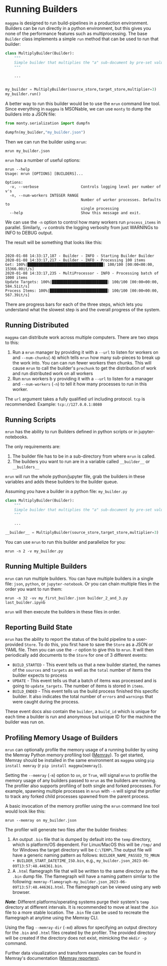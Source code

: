 # Running Builders

`maggma` is designed to run build-pipelines in a production environment. Builders can be run directly in a python environment, but this gives you none of the performance features such as multiprocessing. The base `Builder` class implements a simple `run` method that can be used to run that builder:

``` python
class MultiplyBuilder(Builder):
    """
    Simple builder that multiplies the "a" sub-document by pre-set value
    """

    ...


my_builder = MultiplyBuilder(source_store,target_store,multiplier=3)
my_builder.run()
```

A better way to run this builder would be to use the `mrun` command line tool. Since everything in `maggma` is MSONable, we can use `monty` to dump the builders into a JSON file:

``` python
from monty.serialization import dumpfn

dumpfn(my_builder,"my_builder.json")
```

Then we can run the builder using `mrun`:

``` shell
mrun my_builder.json
```

`mrun` has a number of useful options:

``` shell
mrun --help
Usage: mrun [OPTIONS] [BUILDERS]...

Options:
  -v, --verbose                   Controls logging level per number of v's
  -n, --num-workers INTEGER RANGE
                                  Number of worker processes. Defaults to
                                  single processing
  --help                          Show this message and exit.
```

We can use the `-n` option to control how many workers run `process_items` in parallel.
Similarly, `-v` controls the logging verbosity from just WARNINGs to INFO to DEBUG output.

The result will be something that looks like this:

``` shell

2020-01-08 14:33:17,187 - Builder - INFO - Starting Builder Builder
2020-01-08 14:33:17,217 - Builder - INFO - Processing 100 items
Get: 100%|██████████████████████████████████| 100/100 [00:00<00:00, 15366.00it/s]
2020-01-08 14:33:17,235 - MultiProcessor - INFO - Processing batch of 1000 items
Update Targets: 100%|█████████████████████████| 100/100 [00:00<00:00, 584.51it/s]
Process Items: 100%|██████████████████████████| 100/100 [00:00<00:00, 567.39it/s]
```

There are progress bars for each of the three steps, which lets you understand what the slowest step is and the overall progress of the system.

## Running Distributed

`maggma` can distribute work across multiple computers. There are two steps to this:

1. Run a `mrun` manager by providing it with a `--url` to listen for workers on and `--num-chunks`(`-N`) which tells `mrun` how many sub-pieces to break up the work into. You can can run fewer workers then chunks. This will cause `mrun` to call the builder's `prechunk` to get the distribution of work and run distributed work on all workers
2. Run `mrun` workers b y providing it with a `--url` to listen for a manager and `--num-workers` (`-n`) to tell it how many processes to run in this worker.

The `url` argument takes a fully qualified url including protocol. `tcp` is recommended:
Example: `tcp://127.0.0.1:8080`


## Running Scripts

`mrun` has the ability to run Builders defined in python scripts or in jupyter-notebooks.

The only requirements are:

1. The builder file has to be in a sub-directory from where `mrun` is called.
2. The builders you want to run are in a variable called `__builder__` or `__builders__`

`mrun` will run the whole python/jupyter file, grab the builders in these variables and adds these builders to the builder queue.

Assuming you have a builder in a python file: `my_builder.py`
``` python
class MultiplyBuilder(Builder):
    """
    Simple builder that multiplies the "a" sub-document by pre-set value
    """

    ...

__builder__ = MultiplyBuilder(source_store,target_store,multiplier=3)
```

You can use `mrun` to run this builder and parallelize for you:
``` shell
mrun -n 2 -v my_builder.py
```


## Running Multiple Builders

`mrun` can run multiple builders. You can have multiple builders in a single file: `json`, `python`, or `jupyter-notebook`. Or you can chain multiple files in the order you want to run them:
``` shell
mrun -n 32 -vv my_first_builder.json builder_2_and_3.py last_builder.ipynb
```

`mrun` will then execute the builders in these files in order.


## Reporting Build State

`mrun` has the ability to report the status of the build pipeline to a user-provided `Store`. To do this, you first have to save the `Store` as a JSON or YAML file. Then you can use the `-r` option to give this to `mrun`. It will then periodically add documents to the `Store` for one of 3 different events:

* `BUILD_STARTED` - This event tells us that a new builder started, the names of the `sources` and `targets` as well as the `total` number of items the builder expects to process
* `UPDATE` - This event tells us that a batch of items was processed and is going to `update_targets`. The number of items is stored in `items`.
* `BUILD_ENDED` - This event tells us the build process finished this specific builder. It also indicates the total number of `errors` and `warnings` that were caught during the process.

These event docs also contain the `builder`, a `build_id` which is unique for each time a builder is run and anonymous but unique ID for the machine the builder was run on.


## Profiling Memory Usage of Builders

`mrun` can optionally profile the memory usage of a running builder by using the Memray Python memory profiling tool ([Memray](https://github.com/bloomberg/memray)). To get started, Memray should be installed in the same environment as `maggma` using `pip install memray` (r `pip install maggma[memray]`).

Setting the `--memray` (`-m`) option to `on`, or `True`, will signal `mrun` to profile the memory usage of any builders passed to `mrun` as the builders are running. The profiler also supports profiling of both single and forked processes. For example, spawning multiple processes in `mrun` with `-n` will signal the profiler to track any forked child processes spawned from the parent process.

A basic invocation of the memory profiler using the `mrun` command line tool would look like this:
``` shell
mrun --memray on my_builder.json
```

The profiler will generate two files after the builder finishes:
1. An output `.bin` file that is dumped by default into the `temp` directory, which is platform/OS dependent. For Linux/MacOS this will be `/tmp/` and for Windows the target directory will be `C:\TEMP\`.The output file will have a generic naming pattern as follows: `BUILDER_NAME_PASSED_TO_MRUN + BUILDER_START_DATETIME_ISO.bin`, e.g., `my_builder.json_2023-06-09T13:57:48.446361.bin`.
2. A `.html` flamegraph file that will be written to the same directory as the `.bin` dump file. The flamegraph will have a naming pattern similar to the following: `memray-flamegraph-my_builder.json_2023-06-09T13:57:48.446361.html`. The flamegraph can be viewed using any web browser.

***Note***: Different platforms/operating systems purge their system's `temp` directory at different intervals. It is recommended to move at least the `.bin` file to a more stable location. The `.bin` file can be used to recreate the flamegraph at anytime using the Memray CLI.

Using the flag `--memray-dir` (`-md`) allows for specifying an output directory for the `.bin` and `.html` files created by the profiler. The provided directory will be created if the directory does not exist, mimicking the `mkdir -p` command.

Further data visualization and transform examples can be found in Memray's documentation ([Memray reporters](https://bloomberg.github.io/memray/live.html)).
